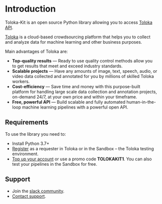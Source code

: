 # Introduction

Toloka-Kit is an open source Python library allowing you to access [Toloka API](https://toloka.ai/docs/api/concepts/about.html).

[Toloka](https://toloka.ai) is a cloud-based crowdsourcing platform that helps you to collect and analyze data for machine learning and other business purposes.

Main advantages of Toloka are:

* **Top-quality results** — Ready to use quality control methods allow you to get results that meet and exceed industry standards.
* **Scalable projects** — Have any amounts of image, text, speech, audio, or video data collected and annotated for you by millions of skilled Toloka workers.
* **Cost-efficiency** — Save time and money with this purpose-built platform for handling large scale data collection and annotation projects, on-demand 24/7, at your own price and within your timeframe.
* **Free, powerful API** — Build scalable and fully automated human-in-the-loop machine learning pipelines with a powerful open API.

## Requirements

To use the library you need to:

* Install Python 3.7+
* [Register](https://toloka.ai/docs/guide/concepts/access.html) as a requester in Toloka or in the Sandbox – the Toloka testing environment.
* [Top up your account](https://toloka.ai/docs/guide/concepts/refill.html) or use a promo code **TOLOKAKIT1**. You can also test your pipelines in the Sandbox for free.

## Support

* Join the [slack community](https://toloka.ai/community).
* [Contact support](https://toloka.ai/docs/guide/troubleshooting/support.html/?lang=en#troubleshooting__project-setting).

